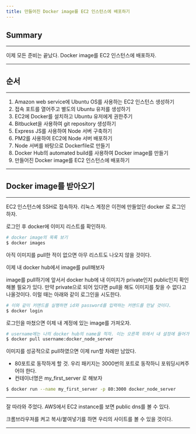 ```yaml
---
title: 만들어진 Docker image를 EC2 인스턴스에 배포하기
---
```


## Summary
---------------------
 이제 모든 준비는 끝났다. Docker image를 EC2 인스턴스에 배포하자.

---------------------

## 순서
---------------------
1. Amazon web service에 Ubuntu OS를 사용하는 EC2 인스턴스 생성하기
1. 접속 포트를 열어주고 별도의 Ubuntu 유저를 생성하기
1. EC2에 Docker를 설치하고 Ubuntu 유저에게 권한주기
1. Bitbucket을 사용하여 git repository 생성하기
1. Express JS를 사용하여 Node 서버 구축하기
1. PM2를 사용하여 EC2에 Node 서버 배포하기
1. Node 서버를 바탕으로 Dockerfile로 만들기
1. Docker Hub의 automated build를 사용하여 Docker image를 만들기
1. 만들어진 Docker image를 EC2 인스턴스에 배포하기

---------------------

## Docker image를 받아오기
---------------------
 EC2 인스턴스에 SSH로 접속하자. 리눅스 계정은 이전에 만들었던 docker 로 로그인하자.

 로그인 후 docker에 이미지 리스트를 확인하자.

 ```bash
 # docker image의 목록 보기
 $ docker images
 ```

 아직 이미지를 pull한 적이 없으면 아무 리스트도 나오지 않을 것이다.

 이제 내 docker hub에서 image를 pull해보자

 image를 pull하기에 앞서서 docker hub에 내 이미지가 private인지 public인지 확인해볼 필요가 있다. 
 만약 private으로 되어 있다면 pull을 해도 이미지를 찾을 수 없다고 나올것이다.
 이럴 때는 아래와 같이 로그인을 시도한다.

 ```bash
 # 이와 같이 커맨드를 실행하면 id와 password를 입력하는 커맨드를 만날 것이다.
 $ docker login
 ```

 로그인을 마쳤으면 이제 내 계정에 있는 image를 가져오자.

 ```bash
 # username에는 나의 docker hub의 name을 적자. 이는 오른쪽 위에서 내 설정에 들어가면 볼 수 있다.
 $ docker pull username:docker_node_server
 ```

 이미지를 성공적으로 pull하였으면 이제 run할 차례만 남았다.

 - 80포트로 동작하게 할 것. 우리 패키지는 3000번의 포트로 동작하니 포워딩시켜주어야 한다.
 - 컨테이너명은 my\_first\_server 로 해보자

 ```bash
 $ docker run --name my_first_server -p 80:3000 docker_node_server
 ```

 ---------------------
 잘 따라와 주었다. AWS에서 EC2 instance를 보면 public dns를 볼 수 있다.

 크롬브라우져를 켜고 복사/붙여넣기를 하면 우리의 사이트를 볼 수 있을 것이다.
 

---------------------